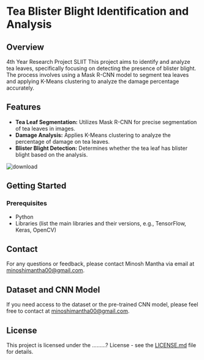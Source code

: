 # Tea Blister Blight Identification and Analysis

## Overview
4th Year Research Project SLIIT
This project aims to identify and analyze tea leaves, specifically focusing on detecting the presence of blister blight. The process involves using a Mask R-CNN model to segment tea leaves and applying K-Means clustering to analyze the damage percentage accurately.

## Features
- **Tea Leaf Segmentation:** Utilizes Mask R-CNN for precise segmentation of tea leaves in images.
- **Damage Analysis:** Applies K-Means clustering to analyze the percentage of damage on tea leaves.
- **Blister Blight Detection:** Determines whether the tea leaf has blister blight based on the analysis.

![download](https://github.com/minosh00/Tea-Blister-Bligh-Identify-and-Analyis-the-Treatment-/assets/86770967/29c23be3-385a-4d85-b9ac-ac450cf106e3)

## Getting Started
### Prerequisites
- Python 
- Libraries (list the main libraries and their versions, e.g., TensorFlow, Keras, OpenCV)

## Contact
For any questions or feedback, please contact Minosh Mantha via email at minoshimantha00@gmail.com.

## Dataset and CNN Model
If you need access to the dataset or the pre-trained CNN model, please feel free to contact  at minoshimantha00@gmail.com.


## License
This project is licensed under the .........? License - see the [LICENSE.md](LICENSE.md) file for details.

